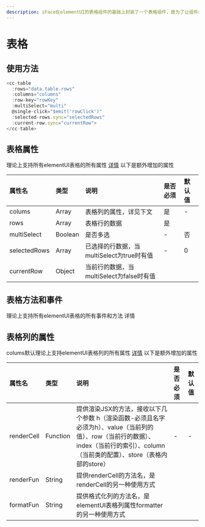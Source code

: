 ```yaml
---
description: iFace在elementUI的表格组件的基础上封装了一个表格组件，是为了让组件的使用更加方便简洁，同时也是为了让表格列能渲染JSX
---
```


# 表格

## 使用方法

```javascript
<cc-table
  :rows="data.table.rows" 
  :columns="columns" 
  :row-key="rowKey"
  :multiSelect="multi"
  @single-click="$emit('rowClick')"
  :selected-rows.sync="selectedRows"
  :current-row.sync="currentRow">
</cc-table>
```

## 表格属性

理论上支持所有elementUI表格的所有属性 [详情](https://element.faas.ele.me/#/zh-CN/component/table#table-attributes) 以下是额外增加的属性

| 属性名 | 类型 | 说明 | 是否必须 | 默认值 |
| :--- | :--- | :--- | :--- | :--- |
| colums | Array | 表格列的属性，详见下文 | 是 | - |
| rows | Array | 表格行的数据 | 是 |  |
| multiSelect | Boolean | 是否多选 | - | 否 |
| selectedRows | Array | 已选择的行数据，当multiSelect为true时有值 | - | 0 |
| currentRow | Object | 当前行的数据，当multiSelect为false时有值 |  |  |

## 表格方法和事件

理论上支持所有elementUI表格的所有事件和方法 详情 

## 表格列的属性 

colums默认理论上支持elementUI表格列的所有属性 [详情](https://element.faas.ele.me/#/zh-CN/component/table#table-column-attributes) 以下是额外增加的属性

| 属性名 | 类型 | 说明 | 是否必须 | 默认值 |
| :--- | :--- | :--- | :--- | :--- |
| renderCell | Function | 提供渲染JSX的方法，接收以下几个参数 h（渲染函数-必须且名字必须为h）、value（当前列的值）、row（当前行的数据）、index（当前行的索引）、column（当前类的配置）、store（表格内部的store） | - | - |
| renderFun | String | 提供renderCell的方法名，是renderCell的另一种使用方式 |  |  |
| formatFun | String | 提供格式化列的方法名，是elementUI表格列属性formatter的另一种使用方式 |  |  |



